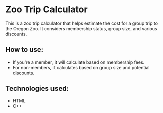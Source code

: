 # Zoo Trip Calculator

This is a zoo trip calculator that helps estimate the cost for a group trip to the Oregon Zoo. It considers membership status, group size, and various discounts.

## How to use:
- If you're a member, it will calculate based on membership fees.
- For non-members, it calculates based on group size and potential discounts.

## Technologies used:
- HTML
- C++
